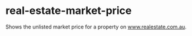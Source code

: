 # real-estate-market-price
Shows the unlisted market price for a property on www.realestate.com.au.
